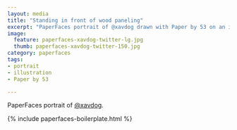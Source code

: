 ```yaml
---
layout: media
title: "Standing in front of wood paneling"
excerpt: "PaperFaces portrait of @xavdog drawn with Paper by 53 on an iPad."
image: 
  feature: paperfaces-xavdog-twitter-lg.jpg
  thumb: paperfaces-xavdog-twitter-150.jpg
category: paperfaces
tags: 
- portrait
- illustration
- Paper by 53

---
```


PaperFaces portrait of [@xavdog](http://twitter.com/xavdog).

{% include paperfaces-boilerplate.html %}